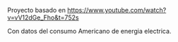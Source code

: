Proyecto basado en https://www.youtube.com/watch?v=vV12dGe_Fho&t=752s

Con datos del consumo Americano de energia electrica.